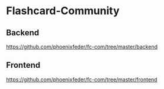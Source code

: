 # Flashcard-Community

## Backend

https://github.com/phoenixfeder/fc-com/tree/master/backend

## Frontend

https://github.com/phoenixfeder/fc-com/tree/master/frontend
